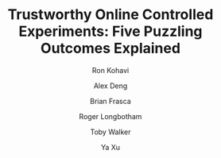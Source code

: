 ---
layout: leaf-node
title: "Trustworthy Online Controlled Experiments: Five Puzzling Outcomes Explained"
title-url: "http://www.ruxizhang.com/uploads/4/4/0/2/44023465/puzzlingoutcomesincontrolledexperiments.pdf"
author: [ "Ron Kohavi", "Alex Deng", "Brian Frasca", "Roger Longbotham", "Toby Walker", "Ya Xu" ]
groups: [ "research-principles-and-methodologies" ]
categories: [ "controlled-experiments" ]
topics: [ "scholarly-readings" ]
summary: >
  Online controlled experiments are often utilized to make datadriven decisions at Amazon, Microsoft, eBay, Facebook, Google, Yahoo, Zynga, and at many other companies. While the theory of a controlled experiment is simple, and dates back to Sir Ronald A. Fisher’s experiments at the Rothamsted Agricultural Experimental Station in England in the 1920s, the deployment and mining of online controlled experiments at scale—thousands of experiments now—has taught us many lessons. These exemplify the proverb that the difference between theory and practice is greater in practice than in theory. We present our learnings as they happened: puzzling outcomes of controlled experiments that we analyzed deeply to understand and explain. Each of these took multiple-person weeks to months to properly analyze and get to the often surprising root cause. The root causes behind these puzzling results are not isolated incidents; these issues generalized to multiple experiments. 
cite: >
  Kohavi, R., Deng, A., Frasca, B., Longbotham, R., Walker, T., & Xu, Y. (2012, August). Trustworthy online controlled experiments: Five puzzling outcomes explained. In Proceedings of the 18th ACM SIGKDD international conference on Knowledge discovery and data mining (pp. 786-794). ACM.
pub-date: 2012-08-12
added_date: 2017-04-29
resource-type: pdf-document
---